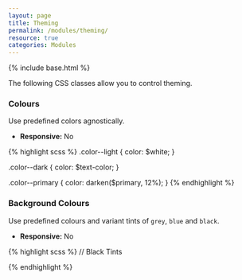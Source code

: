 ```yaml
---
layout: page
title: Theming
permalink: /modules/theming/
resource: true
categories: Modules
---
```

{% include base.html %}

The following CSS classes allow you to control theming.

### Colours
Use predefined colors agnostically.
- **Responsive:** No

{% highlight scss %}
.color--light {
  color: $white;
}

.color--dark {
  color: $text-color;
}

.color--primary {
  color: darken($primary, 12%);
}
{% endhighlight %}


### Background Colours
Use predefined colours and variant tints of `grey`, `blue` and `black`.
- **Responsive:** No

{% highlight scss %}
// Black Tints

{% endhighlight %}
